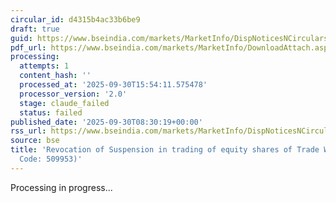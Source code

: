 ```yaml
---
circular_id: d4315b4ac33b6be9
draft: true
guid: https://www.bseindia.com/markets/MarketInfo/DispNoticesNCirculars.aspx?Noticeid={9BDA115B-35C7-4212-B351-D11197B22B2A}&noticeno=20250930-13&dt=09/30/2025&icount=13&totcount=104&flag=0
pdf_url: https://www.bseindia.com/markets/MarketInfo/DownloadAttach.aspx?id=20250930-13&attachedId=921bba36-a362-4789-b79f-ceae114fa0bf
processing:
  attempts: 1
  content_hash: ''
  processed_at: '2025-09-30T15:54:11.575478'
  processor_version: '2.0'
  stage: claude_failed
  status: failed
published_date: '2025-09-30T08:30:19+00:00'
rss_url: https://www.bseindia.com/markets/MarketInfo/DispNoticesNCirculars.aspx?Noticeid={9BDA115B-35C7-4212-B351-D11197B22B2A}&noticeno=20250930-13&dt=09/30/2025&icount=13&totcount=104&flag=0
source: bse
title: 'Revocation of Suspension in trading of equity shares of Trade Wings Ltd. (Scrip
  Code: 509953)'
---
```


Processing in progress...